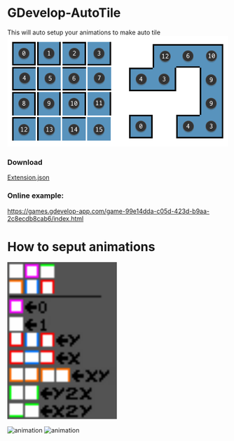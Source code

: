 # GDevelop-AutoTile

This will auto setup your animations to make auto tile
![animation](autoTile.png)
### Download
<a href="https://raw.githubusercontent.com/FlokiTV/GDevelop-AutoTile/main/Extension.json" download>Extension.json</a>
### Online example: 
https://games.gdevelop-app.com/game-99e14dda-c05d-423d-b9aa-2c8ecdb8cab6/index.html



# How to seput animations
<img src="Example.png" width="250" title="hover text">

![animation](https://i.imgur.com/jrKtGdw.png)
![animation](https://i.imgur.com/DWPZVwA.png)

